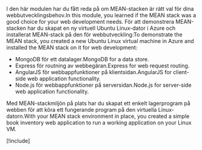 <span data-ttu-id="2f8df-101">I den här modulen har du fått reda på om MEAN-stacken är rätt val för dina webbutvecklingsbehov.</span><span class="sxs-lookup"><span data-stu-id="2f8df-101">In this module, you learned if the MEAN stack was a good choice for your web development needs.</span></span> <span data-ttu-id="2f8df-102">För att demonstrera MEAN-stacken har du skapat en ny virtuell Ubuntu Linux-dator i Azure och installerat MEAN-stack på den för webbutveckling:</span><span class="sxs-lookup"><span data-stu-id="2f8df-102">To demonstrate the MEAN stack, you created a new Ubuntu Linux virtual machine in Azure and installed the MEAN stack on it for web development:</span></span>

- <span data-ttu-id="2f8df-103">MongoDB för ett datalager.</span><span class="sxs-lookup"><span data-stu-id="2f8df-103">MongoDB for a data store.</span></span>
- <span data-ttu-id="2f8df-104">Express för routning av webbegäran.</span><span class="sxs-lookup"><span data-stu-id="2f8df-104">Express for web request routing.</span></span>
- <span data-ttu-id="2f8df-105">AngularJS för webbappfunktioner på klientsidan.</span><span class="sxs-lookup"><span data-stu-id="2f8df-105">AngularJS for client-side web application functionality.</span></span>
- <span data-ttu-id="2f8df-106">Node.js för webbappfunktioner på serversidan.</span><span class="sxs-lookup"><span data-stu-id="2f8df-106">Node.js for server-side web application functionality.</span></span>

<span data-ttu-id="2f8df-107">Med MEAN-stackmiljön på plats har du skapat ett enkelt lagerprogram på webben för att köra ett fungerande program på den virtuella Linux-datorn.</span><span class="sxs-lookup"><span data-stu-id="2f8df-107">With your MEAN stack environment in place, you created a simple book inventory web application to run a working application on your Linux VM.</span></span>

[!include[](../../../includes/azure-sandbox-cleanup.md)]